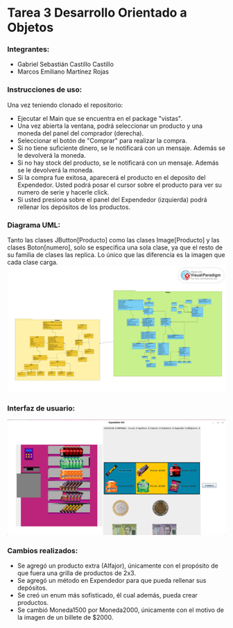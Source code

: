 # Tarea 3 Desarrollo Orientado a Objetos
### Integrantes: 
 - Gabriel Sebastián Castillo Castillo
 - Marcos Emiliano Martínez Rojas

### Instrucciones de uso:
Una vez teniendo clonado el repositorio: 
 - Ejecutar el Main que se encuentra en el package "vistas".
 - Una vez abierta la ventana, podrá seleccionar un producto y una moneda del panel del comprador (derecha).
 - Seleccionar el botón de "Comprar" para realizar la compra.
 - Si no tiene suficiente dinero, se le notificará con un mensaje. Además se le devolverá la moneda.
 - Si no hay stock del producto, se le notificará con un mensaje. Además se le devolverá la moneda.
 - Si la compra fue exitosa, aparecerá el producto en el deposito del Expendedor. Usted podrá posar el cursor sobre el producto para ver su numero de serie y hacerle click.
 - Si usted presiona sobre el panel del Expendedor (izquierda) podrá rellenar los depósitos de los productos.

### Diagrama UML:
Tanto las clases JButton[Producto] como las clases Image[Producto] y las clases Boton[numero], solo se especifica una sola clase, ya que el resto de su familia de clases las replica.
Lo único que las diferencia es la imagen que cada clase carga. 
![UML](src/main/resources/ExpendedorUML.png)

### Interfaz de usuario: 
![Interfaz](src/main/resources/Interfaz.png)

### Cambios realizados:
 - Se agregó un producto extra (Alfajor), únicamente con el propósito de que fuera una grilla de productos de 2x3.
 - Se agregó un método en Expendedor para que pueda rellenar sus depósitos.
 - Se creó un enum más sofisticado, él cual además, pueda crear productos. 
 - Se cambió Moneda1500 por Moneda2000, únicamente con el motivo de la imagen de un billete de $2000.
